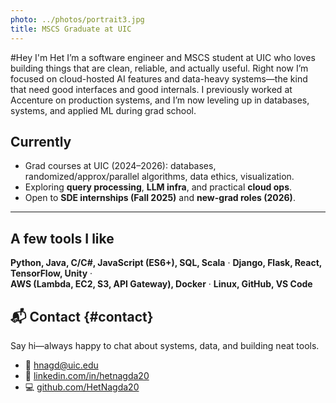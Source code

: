 ```yaml
---
photo: ../photos/portrait3.jpg
title: MSCS Graduate at UIC
---
```

#Hey I'm Het
I’m a software engineer and MSCS student at UIC who loves building things that are clean, reliable, and actually useful. Right now I’m focused on cloud-hosted AI features and data-heavy systems—the kind that need good interfaces and good internals. I previously worked at Accenture on production systems, and I’m now leveling up in databases, systems, and applied ML during grad school.




## Currently
- Grad courses at UIC (2024–2026): databases, randomized/approx/parallel algorithms, data ethics, visualization.  
- Exploring **query processing**, **LLM infra**, and practical **cloud ops**.  
- Open to **SDE internships (Fall 2025)** and **new-grad roles (2026)**.  

---

## A few tools I like
**Python, Java, C/C#, JavaScript (ES6+), SQL, Scala** · **Django, Flask, React, TensorFlow, Unity** ·  
**AWS (Lambda, EC2, S3, API Gateway), Docker** · **Linux, GitHub, VS Code**

## 📬 Contact {#contact}
Say hi—always happy to chat about systems, data, and building neat tools.  

- 📧 [hnagd@uic.edu](mailto:hnagd@uic.edu)  
- 💼 [linkedin.com/in/hetnagda20](https://www.linkedin.com/in/hetnagda20)  
- 💻 [github.com/HetNagda20](https://github.com/HetNagda20)  
